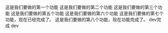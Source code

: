 这是我们要做的第一个功能 
这是我们要做的第二个功能
这是我们要做的第三个功能
这是我们要做的第五个功能
这是我们要做的第六个功能
这是我们要做的第七个功能，现在已经完成了。
这是我们要做的第八个功能，现在功能完成了。
dev完成
dev